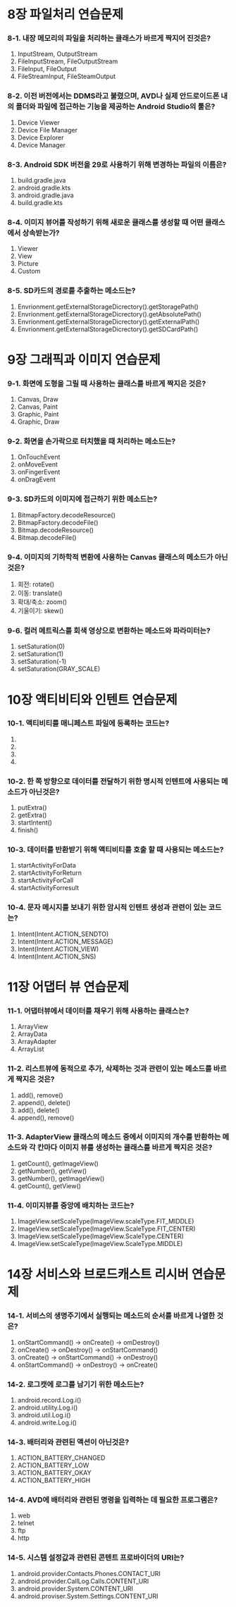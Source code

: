 # 8장 파일처리 연습문제

### 8-1. 내장 메모리의 파일을 처리하는 클래스가 바르게 짝지어 진것은?
1. InputStream, OutputStream
2. FileInputStream, FileOutputStream
3. FileInput, FileOutput
4. FileStreamInput, FileSteamOutput

### 8-2. 이전 버전에서는 DDMS라고 불렸으며, AVD나 실제 안드로이드폰 내의 폴더와 파일에 접근하는 기능을 제공하는 Android Studio의 툴은?
1. Device Viewer
2. Device File Manager
3. Device Explorer
4. Device Manager

### 8-3. Android SDK 버전을 29로 사용하기 위해 변경하는 파일의 이름은?
1. build.gradle.java
2. android.gradle.kts
3. android.gradle.java
4. build.gradle.kts

### 8-4. 이미지 뷰어를 작성하기 위해 새로운 클래스를 생성할 때 어떤 클래스에서 상속받는가?
1. Viewer
2. View
3. Picture
4. Custom

### 8-5. SD카드의 경로를 추출하는 메소드는?
1. Envrionment.getExternalStorageDicrectory().getStoragePath()
2. Envrionment.getExternalStorageDicrectory().getAbsolutePath()
3. Envrionment.getExternalStorageDicrectory().getExternalPath()
4. Envrionment.getExternalStorageDicrectory().getSDCardPath()

# 9장 그래픽과 이미지 연습문제

### 9-1. 화면에 도형을 그릴 때 사용하는 클래스를 바르게 짝지은 것은?
1. Canvas, Draw
2. Canvas, Paint
3. Graphic, Paint
4. Graphic, Draw

### 9-2. 화면을 손가락으로 터치했을 때 처리하는 메소드는?
1. OnTouchEvent
2. onMoveEvent
3. onFingerEvent
4. onDragEvent

### 9-3. SD카드의 이미지에 접근하기 위한 메소드는?
1. BitmapFactory.decodeResource()
2. BitmapFactory.decodeFile()
3. Bitmap.decodeResource()
4. Bitmap.decodeFile()

### 9-4. 이미지의 기하학적 변환에 사용하는 Canvas 클래스의 메소드가 아닌 것은?
1. 회전: rotate()
2. 이동: translate()
3. 확대/축소: zoom()
4. 기울이기: skew()

### 9-6. 컬러 메트릭스를 회색 영상으로 변환하는 메소드와 파라미터는?
1. setSaturation(0)
2. setSaturation(1)
3. setSaturation(-1)
4. setSaturation(GRAY_SCALE)

# 10장 액티비티와 인텐트 연습문제

### 10-1. 액티비티를 매니페스트 파일에 등록하는 코드는?
1. <activity android:type = ".MyActivity" />
2. <activity android:name = ".MyActivity" />
3. <activity android:class = ".Myactivity" />
4. <activity android:apps = ".Myactivity" />

### 10-2. 한 쪽 방향으로 데이터를 전달하기 위한 명시적 인텐트에 사용되는 메소드가 아닌것은?
1. putExtra()
2. getExtra()
3. startIntent()
4. finish()

### 10-3. 데이터를 반환받기 위해 액티비티를 호출 할 때 사용되는 메소드는?
1. startActivityForData
2. startActivityForReturn
3. startActivityForCall
4. startActivityForresult

### 10-4. 문자 메시지를 보내기 위한 암시적 인텐트 생성과 관련이 있는 코드는?
1. Intent(Intent.ACTION_SENDTO)
2. Intent(Intent.ACTION_MESSAGE)
3. Intent(Intent.ACTION_VIEW)
4. Intent(Intent.ACTION_SNS)

# 11장 어댑터 뷰 연습문제

### 11-1. 어댑터뷰에서 데이터를 채우기 위해 사용하는 클래스는?
1. ArrayView<T>
2. ArrayData<T>
3. ArrayAdapter<T>
4. ArrayList<T>

### 11-2. 리스트뷰에 동적으로 추가, 삭제하는 것과 관련이 있는 메소드를 바르게 짝지은 것은?
1. add(), remove()
2. append(), delete()
3. add(), delete()
4. append(), remove()

### 11-3. AdapterView 클래스의 메소드 중에서 이미지의 개수를 반환하는 메소드와 각 칸마다 이미지 뷰를 생성하는 클래스를 바르게 짝지은 것은?
1. getCount(), getImageView()
2. getNumber(), getView()
3. getNumber(), getImageView()
4. getCount(), getView()

### 11-4. 이미지뷰를 중앙에 배치하는 코드는?
1. ImageView.setScaleType(ImageView.scaleType.FIT_MIDDLE)
2. ImageView.setScaleType(ImageView.ScaleType.FIT_CENTER)
3. ImageView.setScaleType(ImageView.ScaleType.CENTER)
4. ImageView.setScaleType(ImageView.ScaleType.MIDDLE)

# 14장 서비스와 브로드캐스트 리시버 연습문제

### 14-1. 서비스의 생명주기에서 실행되는 메소드의 순서를 바르게 나열한 것은?
1. onStartCommand() -> onCreate() -> omDestroy()
2. onCreate() -> onDestroy() -> onStartCommand()
3. onCreate() -> onStartCommand() -> onDestroy()
4. onStartCommand() -> onDestroy() -> onCreate()

### 14-2. 로그캣에 로그를 남기기 위한 메소드는?
1. android.record.Log.i()
2. android.utility.Log.i()
3. android.util.Log.i()
4. android.write.Log.i()

### 14-3. 배터리와 관련된 액션이 아닌것은?
1. ACTION_BATTERY_CHANGED
2. ACTION_BATTERY_LOW
3. ACTION_BATTERY_OKAY
4. ACTION_BATTERY_HIGH

### 14-4. AVD에 배터리와 관련된 명령을 입력하는 데 필요한 프로그램은?
1. web
2. telnet
3. ftp
4. http

### 14-5. 시스템 설정값과 관련된 콘텐트 프로바이더의 URI는?
1. android.provider.Contacts.Phones.CONTACT_URI
2. android.provider.CallLog.Calls.CONTENT_URI
3. android.provider.System.CONTENT_URI
4. android.proviser.System.Settings.CONTENT_URI
